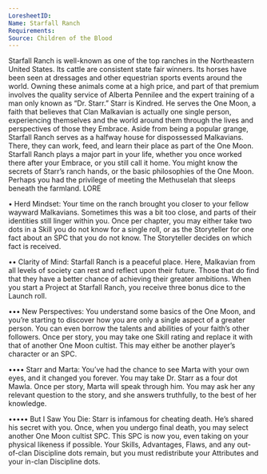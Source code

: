```yaml
---
LoresheetID: 
Name: Starfall Ranch 
Requirements:
Source: Children of the Blood
---
```

Starfall Ranch is well-known as one of the top ranches in the Northeastern United States. Its cattle are consistent state fair winners. Its horses have been seen at dressages and other equestrian sports events around the world. Owning these animals come at a high price, and part of that premium involves the quality service of Alberta Pennilee and the expert training of a man only known as “Dr. Starr.” Starr is Kindred. He serves the One Moon, a faith that believes that Clan Malkavian is actually one single person, experiencing themselves and the world around them through the lives and perspectives of those they Embrace. Aside from being a popular grange, Starfall Ranch serves as a halfway house for dispossessed Malkavians. There, they can work, feed, and learn their place as part of the One Moon. Starfall Ranch plays a major part in your life, whether you once worked there after your Embrace, or you still call it home. You might know the secrets of Starr’s ranch hands, or the basic philosophies of the One Moon. Perhaps you had the privilege of meeting the Methuselah that sleeps beneath the farmland. LORE

• Herd Mindset: Your time on the ranch brought you closer to your fellow wayward Malkavians. Sometimes this was a bit too close, and parts of their identities still linger within you. Once per chapter, you may either take two dots in a Skill you do not know for a single roll, or as the Storyteller for one fact about an SPC that you do not know. The Storyteller decides on which fact is received.

•• Clarity of Mind: Starfall Ranch is a peaceful place. Here, Malkavian from all levels of society can rest and reflect upon their future. Those that do find that they have a better chance of achieving their greater ambitions. When you start a Project at Starfall Ranch, you receive three bonus dice to the Launch roll.

••• New Perspectives: You understand some basics of the One Moon, and you’re starting to discover how you are only a single aspect of a greater person. You can even borrow the talents and abilities of your faith’s other followers. Once per story, you may take one Skill rating and replace it with that of another One Moon cultist. This may either be another player’s character or an SPC.

•••• Starr and Marta: You’ve had the chance to see Marta with your own eyes, and it changed you forever. You may take Dr. Starr as a four dot Mawla. Once per story, Marta will speak through him. You may ask her any relevant question to the story, and she answers truthfully, to the best of her knowledge.

••••• But I Saw You Die: Starr is infamous for cheating death. He’s shared his secret with you. Once, when you undergo final death, you may select another One Moon cultist SPC. This SPC is now you, even taking on your physical likeness if possible. Your Skills, Advantages, Flaws, and any out-of-clan Discipline dots remain, but you must redistribute your Attributes and your in-clan Discipline dots.